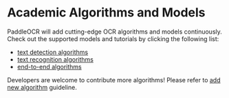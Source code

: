 # Academic Algorithms and Models

PaddleOCR will add cutting-edge OCR algorithms and models continuously. Check out the supported models and tutorials by clicking the following list:


- [text detection algorithms](./algorithm_overview_en.md#11)
- [text recognition algorithms](./algorithm_overview_en.md#12)
- [end-to-end algorithms](./algorithm_overview_en.md#2)

Developers are welcome to contribute more algorithms! Please refer to [add new algorithm](./add_new_algorithm_en.md) guideline.